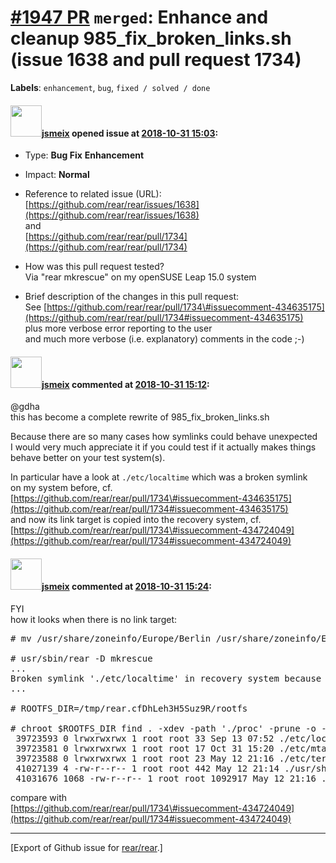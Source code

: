 [\#1947 PR](https://github.com/rear/rear/pull/1947) `merged`: Enhance and cleanup 985\_fix\_broken\_links.sh (issue 1638 and pull request 1734)
===============================================================================================================================================

**Labels**: `enhancement`, `bug`, `fixed / solved / done`

#### <img src="https://avatars.githubusercontent.com/u/1788608?u=925fc54e2ce01551392622446ece427f51e2f0ce&v=4" width="50">[jsmeix](https://github.com/jsmeix) opened issue at [2018-10-31 15:03](https://github.com/rear/rear/pull/1947):

-   Type: **Bug Fix** **Enhancement**

-   Impact: **Normal**

-   Reference to related issue (URL):  
    [https://github.com/rear/rear/issues/1638](https://github.com/rear/rear/issues/1638)  
    and  
    [https://github.com/rear/rear/pull/1734](https://github.com/rear/rear/pull/1734)

-   How was this pull request tested?  
    Via "rear mkrescue" on my openSUSE Leap 15.0 system

-   Brief description of the changes in this pull request:  
    See
    [https://github.com/rear/rear/pull/1734\#issuecomment-434635175](https://github.com/rear/rear/pull/1734#issuecomment-434635175)  
    plus more verbose error reporting to the user  
    and much more verbose (i.e. explanatory) comments in the code ;-)

#### <img src="https://avatars.githubusercontent.com/u/1788608?u=925fc54e2ce01551392622446ece427f51e2f0ce&v=4" width="50">[jsmeix](https://github.com/jsmeix) commented at [2018-10-31 15:12](https://github.com/rear/rear/pull/1947#issuecomment-434725486):

@gdha  
this has become a complete rewrite of 985\_fix\_broken\_links.sh

Because there are so many cases how symlinks could behave unexpected  
I would very much appreciate it if you could test if it actually makes
things  
behave better on your test system(s).

In particular have a look at `./etc/localtime` which was a broken
symlink  
on my system before, cf.  
[https://github.com/rear/rear/pull/1734\#issuecomment-434635175](https://github.com/rear/rear/pull/1734#issuecomment-434635175)  
and now its link target is copied into the recovery system, cf.  
[https://github.com/rear/rear/pull/1734\#issuecomment-434724049](https://github.com/rear/rear/pull/1734#issuecomment-434724049)

#### <img src="https://avatars.githubusercontent.com/u/1788608?u=925fc54e2ce01551392622446ece427f51e2f0ce&v=4" width="50">[jsmeix](https://github.com/jsmeix) commented at [2018-10-31 15:24](https://github.com/rear/rear/pull/1947#issuecomment-434730161):

FYI  
how it looks when there is no link target:

<pre>
# mv /usr/share/zoneinfo/Europe/Berlin /usr/share/zoneinfo/Europe/Berlin.away

# usr/sbin/rear -D mkrescue
...
Broken symlink './etc/localtime' in recovery system because 'readlink' cannot determine its link target
...

# ROOTFS_DIR=/tmp/rear.cfDhLeh3H5Suz9R/rootfs

# chroot $ROOTFS_DIR find . -xdev -path './proc' -prune -o -path './sys' -prune -o -path './dev' -prune -o -ls | egrep 'mtab|zoneinfo|termcap'
 39723593 0 lrwxrwxrwx 1 root root 33 Sep 13 07:52 ./etc/localtime -> /usr/share/zoneinfo/Europe/Berlin
 39723581 0 lrwxrwxrwx 1 root root 17 Oct 31 15:20 ./etc/mtab -> /proc/self/mounts
 39723588 0 lrwxrwxrwx 1 root root 23 May 12 21:16 ./etc/termcap -> /usr/share/misc/termcap
 41027139 4 -rw-r--r-- 1 root root 442 May 12 21:14 ./usr/share/terminfo/a/ansi-mtabs
 41031676 1068 -rw-r--r-- 1 root root 1092917 May 12 21:16 ./usr/share/misc/termcap
</pre>

compare with  
[https://github.com/rear/rear/pull/1734\#issuecomment-434724049](https://github.com/rear/rear/pull/1734#issuecomment-434724049)

------------------------------------------------------------------------

\[Export of Github issue for
[rear/rear](https://github.com/rear/rear).\]
